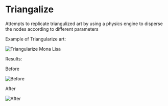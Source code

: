 # Triangalize
Attempts to replicate triangulized art by using a physics engine to disperse the nodes according to different parameters

Example of Triangularize art:

![Triangularize Mona Lisa](https://mir-s3-cdn-cf.behance.net/project_modules/disp/343a6121283847.562fe9741b6e2.jpg)

Results: 

Before

![Before](https://i.imgur.com/rRSrBYF.jpg) 

After

![After](https://i.imgur.com/6rjGn7u.png)
